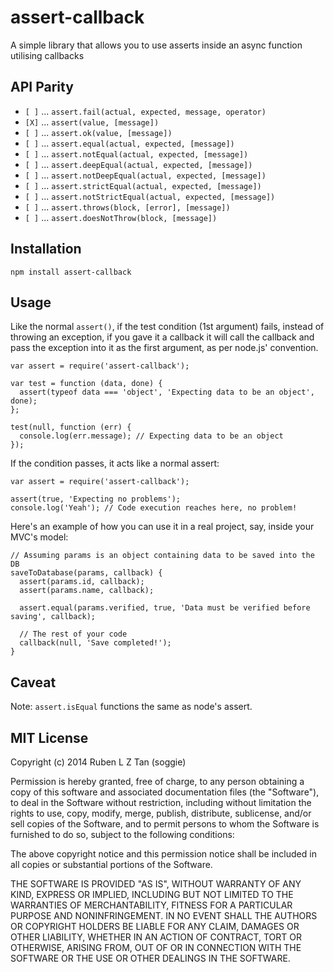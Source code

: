 # assert-callback

A simple library that allows you to use asserts inside an async function utilising callbacks

## API Parity

  * `[ ]` ... `assert.fail(actual, expected, message, operator)`
  * `[X]` ... `assert(value, [message])`
  * `[ ]` ... `assert.ok(value, [message])`
  * `[ ]` ... `assert.equal(actual, expected, [message])`
  * `[ ]` ... `assert.notEqual(actual, expected, [message])`
  * `[ ]` ... `assert.deepEqual(actual, expected, [message])`
  * `[ ]` ... `assert.notDeepEqual(actual, expected, [message])`
  * `[ ]` ... `assert.strictEqual(actual, expected, [message])`
  * `[ ]` ... `assert.notStrictEqual(actual, expected, [message])`
  * `[ ]` ... `assert.throws(block, [error], [message])`
  * `[ ]` ... `assert.doesNotThrow(block, [message])`

## Installation

    npm install assert-callback

## Usage

Like the normal `assert()`, if the test condition (1st argument) fails, instead of throwing an exception, if you gave it a callback it will call the callback and pass the exception into it as the first argument, as per node.js' convention.

    var assert = require('assert-callback');

    var test = function (data, done) {
      assert(typeof data === 'object', 'Expecting data to be an object', done);
    };

    test(null, function (err) {
      console.log(err.message); // Expecting data to be an object
    });

If the condition passes, it acts like a normal assert:

    var assert = require('assert-callback');

    assert(true, 'Expecting no problems');
    console.log('Yeah'); // Code execution reaches here, no problem!

Here's an example of how you can use it in a real project, say, inside your MVC's model:

    // Assuming params is an object containing data to be saved into the DB
    saveToDatabase(params, callback) {
      assert(params.id, callback);
      assert(params.name, callback);

      assert.equal(params.verified, true, 'Data must be verified before saving', callback);

      // The rest of your code
      callback(null, 'Save completed!');
    }

## Caveat

Note: `assert.isEqual` functions the same as node's assert.

## MIT License

Copyright (c) 2014 Ruben L Z Tan (soggie)

Permission is hereby granted, free of charge, to any person obtaining a copy of this software and associated documentation files (the "Software"), to deal in the Software without restriction, including without limitation the rights to use, copy, modify, merge, publish, distribute, sublicense, and/or sell copies of the Software, and to permit persons to whom the Software is furnished to do so, subject to the following conditions:

The above copyright notice and this permission notice shall be included in all copies or substantial portions of the Software.

THE SOFTWARE IS PROVIDED "AS IS", WITHOUT WARRANTY OF ANY KIND, EXPRESS OR IMPLIED, INCLUDING BUT NOT LIMITED TO THE WARRANTIES OF MERCHANTABILITY, FITNESS FOR A PARTICULAR PURPOSE AND NONINFRINGEMENT. IN NO EVENT SHALL THE AUTHORS OR COPYRIGHT HOLDERS BE LIABLE FOR ANY CLAIM, DAMAGES OR OTHER LIABILITY, WHETHER IN AN ACTION OF CONTRACT, TORT OR OTHERWISE, ARISING FROM, OUT OF OR IN CONNECTION WITH THE SOFTWARE OR THE USE OR OTHER DEALINGS IN THE SOFTWARE.